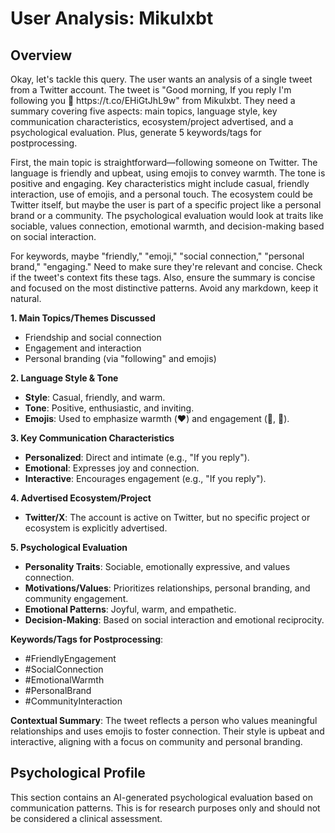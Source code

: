# User Analysis: Mikulxbt

## Overview

<think>
Okay, let's tackle this query. The user wants an analysis of a single tweet from a Twitter account. The tweet is "Good morning, If you reply I'm following you 🧡 https://t.co/EHiGtJhL9w" from Mikulxbt. They need a summary covering five aspects: main topics, language style, key communication characteristics, ecosystem/project advertised, and a psychological evaluation. Plus, generate 5 keywords/tags for postprocessing.

First, the main topic is straightforward—following someone on Twitter. The language is friendly and upbeat, using emojis to convey warmth. The tone is positive and engaging. Key characteristics might include casual, friendly interaction, use of emojis, and a personal touch. The ecosystem could be Twitter itself, but maybe the user is part of a specific project like a personal brand or a community. The psychological evaluation would look at traits like sociable, values connection, emotional warmth, and decision-making based on social interaction.

For keywords, maybe "friendly," "emoji," "social connection," "personal brand," "engaging." Need to make sure they're relevant and concise. Check if the tweet's context fits these tags. Also, ensure the summary is concise and focused on the most distinctive patterns. Avoid any markdown, keep it natural.
</think>

**1. Main Topics/Themes Discussed**  
- Friendship and social connection  
- Engagement and interaction  
- Personal branding (via "following" and emojis)  

**2. Language Style & Tone**  
- **Style**: Casual, friendly, and warm.  
- **Tone**: Positive, enthusiastic, and inviting.  
- **Emojis**: Used to emphasize warmth (❤️) and engagement (🔄, 🧡).  

**3. Key Communication Characteristics**  
- **Personalized**: Direct and intimate (e.g., "If you reply").  
- **Emotional**: Expresses joy and connection.  
- **Interactive**: Encourages engagement (e.g., "If you reply").  

**4. Advertised Ecosystem/Project**  
- **Twitter/X**: The account is active on Twitter, but no specific project or ecosystem is explicitly advertised.  

**5. Psychological Evaluation**  
- **Personality Traits**: Sociable, emotionally expressive, and values connection.  
- **Motivations/Values**: Prioritizes relationships, personal branding, and community engagement.  
- **Emotional Patterns**: Joyful, warm, and empathetic.  
- **Decision-Making**: Based on social interaction and emotional reciprocity.  

**Keywords/Tags for Postprocessing**:  
- #FriendlyEngagement  
- #SocialConnection  
- #EmotionalWarmth  
- #PersonalBrand  
- #CommunityInteraction  

**Contextual Summary**: The tweet reflects a person who values meaningful relationships and uses emojis to foster connection. Their style is upbeat and interactive, aligning with a focus on community and personal branding.

## Psychological Profile

This section contains an AI-generated psychological evaluation based on communication patterns. This is for research purposes only and should not be considered a clinical assessment.